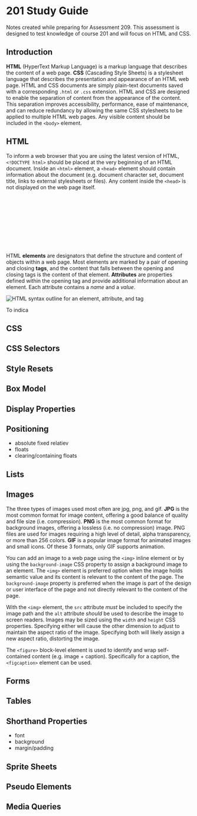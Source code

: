 201 Study Guide
=================

Notes created while preparing for Assessment 209. This assessment is designed to test knowledge of course 201 and will focus on HTML and CSS.

Introduction
------------

**HTML** (HyperText Markup Language) is a markup language that describes the content of a web page. **CSS** (Cascading Style Sheets) is a stylesheet language that describes the presentation and appearance of an HTML web page. HTML and CSS documents are simply plain-text documents saved with a corresponding `.html` or `.css` extension. HTML and CSS are designed to enable the separation of content from the appearance of the content. This separation improves accessibility, performance, ease of maintenance, and can reduce redundancy by allowing the same CSS stylesheets to be applied to multiple HTML web pages. Any visible content should be included in the `<body>` element.

HTML
-----

To inform a web browser that you are using the latest version of HTML, `<!DOCTYPE html>` should be placed at the very beginning of an HTML document. Inside an `<html>` element, a `<head>` element should contain information about the document (e.g. document character set, document title, links to external stylesheets or files). Any content inside the `<head>` is not displayed on the web page itself.

<pre><code><!DOCTYPE html>
<html lang="en-US">
  <head>
    <meta charset="UTF-8" />
    <title>Page Title</title>
    <link rel="stylesheet" href="style.css" />
  </head>
  <body>

  </body>
</html></code></pre>

HTML **elements** are designators that define the structure and content of objects within a web page. Most elements are marked by a pair of opening and closing **tags**, and the content that falls between the opening and closing tags is the content of that element. **Attributes** are properties defined within the opening tag and provide additional information about an element. Each attribute contains a *name* and a *value*.

![HTML syntax outline for an element, attribute, and tag](http://learn.shayhowe.com/assets/images/courses/html-css/building-your-first-web-page/html-syntax-outline.png)

To indica

CSS
----

CSS Selectors
-------------


Style Resets
------------

Box Model
----------

Display Properties
------------------

Positioning
-----------
- absolute fixed relatiev
- floats
- clearing/containing floats

Lists
-----

Images
-------

The three types of images used most often are jpg, png, and gif. **JPG** is the most common format for image content, offering a good balance of quality and file size (i.e. compression). **PNG** is the most common format for background images, offering a lossless (i.e. no compression) image. PNG files are used for images requiring a high level of detail, alpha transparency, or more than 256 colors. **GIF** is a popular image format for animated images and small icons. Of these 3 formats, only GIF supports animation.

You can add an image to a web page using the `<img>` inline element or by using the `background-image` CSS property to assign a background image to an element. The `<img>` element is preferred option when the image holds semantic value and its content is relevant to the content of the page. The `background-image` property is preferred when the image is part of the design or user interface of the page and not directly relevant to the content of the page.

With the `<img>` element, the `src` attribute *must* be included to specify the image path and the `alt` attribute *should* be used to describe the image to screen readers. Images may be sized using the `width` and `height` CSS properties. Specifying either will cause the other dimension to adjust to maintain the aspect ratio of the image. Specifying both will likely assign a new aspect ratio, distorting the image.

The `<figure>` block-level element is used to identify and wrap self-contained content (e.g. image + caption). Specifically for a caption, the `<figcaption>` element can be used.


Forms
-----

Tables
------

Shorthand Properties
--------------------
- font
- background
- margin/padding

Sprite Sheets
--------------

Pseudo Elements
---------------

Media Queries
-------------
